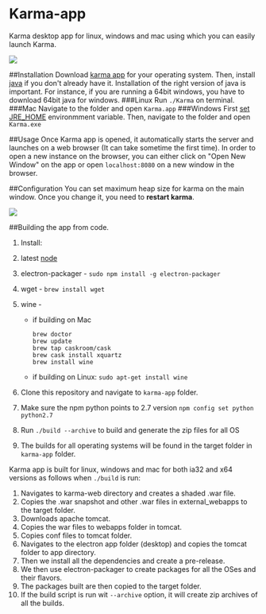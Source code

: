 Karma-app
=========
Karma desktop app for linux, windows and mac using which you can easily launch Karma.

![](http://i.imgur.com/LtQcfmi.png)

##Installation
Download [karma app](https://github.com/usc-isi-i2/Web-Karma/releases) for your operating system. Then, install [java](https://www.java.com/en/download/help/download_options.xml) if you don't already have it. Installation of the right version of java is important. For instance, if you are running a 64bit windows, you have to download 64bit java for windows.
###Linux
Run `./Karma` on terminal.
###Mac
Navigate to the folder and open `Karma.app`
###Windows
First [set JRE_HOME](https://confluence.atlassian.com/doc/setting-the-java_home-variable-in-windows-8895.html) environmment variable. Then, navigate to the folder and open `Karma.exe`

##Usage
Once Karma app is opened, it automatically starts the server and launches on a web browser (It can take sometime the first time). In order to open a new instance on the browser, you can either click on "Open New Window" on the app or open `localhost:8080` on a new window in the browser.

##Configuration
You can set maximum heap size for karma on the main window. Once you change it, you need to __restart karma__.

![](http://i.imgur.com/zMUotto.png)


##Building the app from code.

1. Install:

  1. latest [node](https://nodejs.org/en/) 
  2. electron-packager - `sudo npm install -g electron-packager`
  3. wget - `brew install wget`
  4. wine -
      * if building on Mac[](https://www.davidbaumgold.com/tutorials/wine-mac/)
      
        ```
        brew doctor
        brew update
        brew tap caskroom/cask
        brew cask install xquartz
        brew install wine     
        ```
      * if building on Linux: `sudo apt-get install wine`
      
2. Clone this repository and navigate to `karma-app` folder.
3. Make sure the npm python points to 2.7 version `npm config set python python2.7`
4. Run `./build --archive` to build and generate the zip files for all OS
5. The builds for all operating systems will be found in the target folder in `karma-app` folder.

Karma app is built for linux, windows and mac for both ia32 and x64 versions as follows when `./build` is run:

1. Navigates to karma-web directory and creates a shaded .war file.
2. Copies the .war snapshot and other .war files in external_webapps to the target folder.
3. Downloads apache tomcat.
4. Copies the war files to webapps folder in tomcat.
5. Copies conf files to tomcat folder.
6. Navigates to the electron app folder (desktop) and copies the tomcat folder to app directory.
7. Then we install all the dependencies and create a pre-release.
8. We then use electron-packager to create packages for all the OSes and their flavors.
9. The packages built are then copied to the target folder.
10. If the build script is run wit `--archive` option, it will create zip archives of all the builds.
